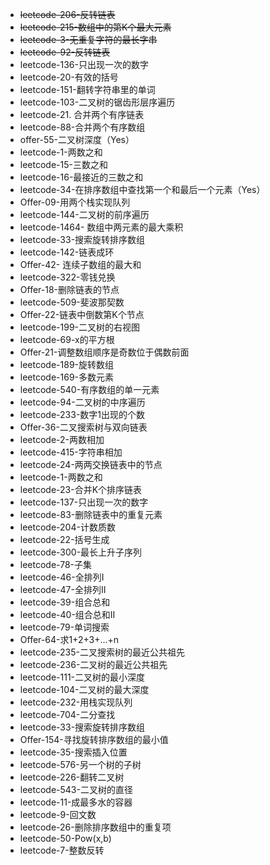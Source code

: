 - ~~leetcode-206-反转链表~~
- ~~leetcode-215-数组中的第K个最大元素~~
- ~~leetcode-3-无重复字符的最长字串~~
- ~~leetcode-92-反转链表~~
- leetcode-136-只出现一次的数字
- leetcode-20-有效的括号
- leetcode-151-翻转字符串里的单词
- leetcode-103-二叉树的锯齿形层序遍历
- leetcode-21. 合并两个有序链表
- leetcode-88-合并两个有序数组
- offer-55-二叉树深度（Yes）
- leetcode-1-两数之和
- leetcode-15-三数之和
- leetcode-16-最接近的三数之和
- leetcode-34-在排序数组中查找第一个和最后一个元素（Yes）
- Offer-09-用两个栈实现队列
- leetcode-144-二叉树的前序遍历
- leetcode-1464- 数组中两元素的最大乘积
- leetcode-33-搜索旋转排序数组
- leetcode-142-链表成环
- Offer-42- 连续子数组的最大和
- leetcode-322-零钱兑换
- Offer-18-删除链表的节点
- leetcode-509-斐波那契数
- Offer-22-链表中倒数第K个节点
- leetcode-199-二叉树的右视图
- leetcode-69-x的平方根
- Offer-21-调整数组顺序是奇数位于偶数前面
- leetcode-189-旋转数组
- leetcode-169-多数元素
- leetcode-540-有序数组的单一元素
- leetcode-94-二叉树的中序遍历
- leetcode-233-数字1出现的个数
- Offer-36-二叉搜索树与双向链表
- leetcode-2-两数相加
- leetcode-415-字符串相加
- leetcode-24-两两交换链表中的节点
- leetcode-1-两数之和
- leetcode-23-合并K个排序链表
- leetcode-137-只出现一次的数字
- leetcode-83-删除链表中的重复元素
- leetcode-204-计数质数
- leetcode-22-括号生成
- leetcode-300-最长上升子序列
- leetcode-78-子集
- leetcode-46-全排列I
- leetcode-47-全排列II
- leetcode-39-组合总和
- leetcode-40-组合总和II
- leetcode-79-单词搜索
- Offer-64-求1+2+3+...+n
- leetcode-235-二叉搜索树的最近公共祖先
- leetcode-236-二叉树的最近公共祖先
- leetcode-111-二叉树的最小深度
- leetcode-104-二叉树的最大深度
- leetcode-232-用栈实现队列
- leetcode-704-二分查找
- leetcode-33-搜索旋转排序数组
- Offer-154-寻找旋转排序数组的最小值
- leetcode-35-搜索插入位置
- leetcode-576-另一个树的子树
- leetcode-226-翻转二叉树
- leetcode-543-二叉树的直径
- leetcode-11-成最多水的容器
- leetcode-9-回文数
- leetcode-26-删除排序数组中的重复项
- leetcode-50-Pow(x,b)
- leetcode-7-整数反转

